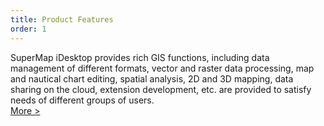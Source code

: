 ```yaml
---
title: Product Features
order: 1
---
```


SuperMap iDesktop provides rich GIS functions, including  data management of different formats, vector and raster data processing, map and nautical chart editing, spatial analysis, 2D and 3D mapping, data sharing on the cloud, extension development, etc. are provided to satisfy needs of different groups of users.  
[More >](en/guides/ProductIntroFeatures)